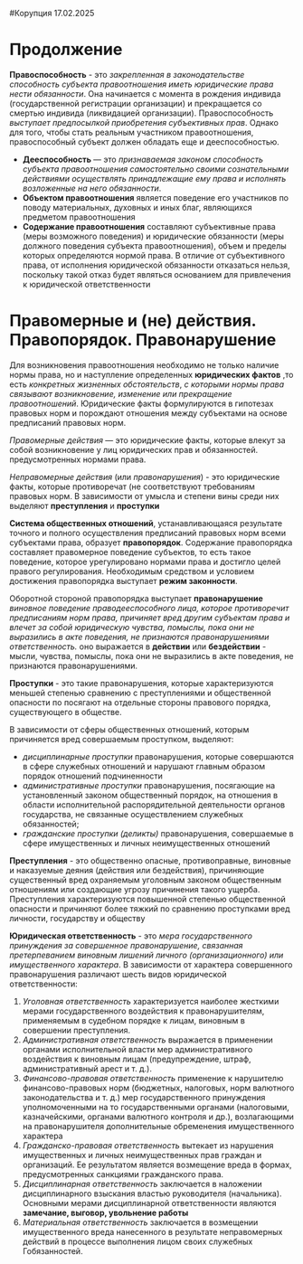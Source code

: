#Корупция
17.02.2025
# Продолжение
**Правоспособность** - это *закрепленная в законодательстве способность субъекта правоотношения иметь юридические права нести обязанности*. Она начинается с момента в рождения индивида (государственной регистрации организации) и прекращается со смертью индивида (ликвидацией организации). Правоспособность *выступает предпосылкой приобретения субъективных прав*. Однако для того, чтобы стать реальным участником правоотношения, правоспособный субъект должен обладать еще и дееспособностью.

- **Дееспособность** — это *признаваемая законом способность субъекта правоотношения самостоятельно своими сознательными действиями осуществлять принадлежащие ему права и исполнять возложенные на него обязанности*.
- **Объектом правоотношения** является поведение его участников по поводу материальных, духовных и иных благ, являющихся предметом правоотношения
- **Содержание правоотношения** составляют субъективные права (меры возможного поведения) и юридические обязанности (меры должного поведения субъекта правоотношения), объем и пределы которых определяются нормой права. В отличие от субъективного права, от исполнения юридической обязанности отказаться нельзя, поскольку такой отказ будет являться основанием для привлечения к юридической ответственности

# Правомерные и (не) действия. Правопорядок. Правонарушение
Для возникновения правоотношения необходимо не только наличие нормы права, но и наступление определенных **юридических фактов**
 ,то есть *конкретных жизненных обстоятельств*, *с которыми нормы права связывают возникновение, изменение или прекращение правоотношений*. Юридические факты формулируются в гипотезах правовых норм и порождают отношения между субъектами на основе предписаний правовых норм.
 
*Правомерные действия* — это юридические факты, которые влекут за собой возникновение у лиц юридических прав и обязанностей. предусмотренных нормами права.

*Неправомерные действия* (или *правонарушения*) - это юридические факты, которые противоречат (не соответствуют требованиям правовых норм. В зависимости от умысла и степени вины среди них выделяют **преступления** и **проступки**

**Система общественных отношений**, устанавливающаяся результате точного и полного осуществления предписаний правовых норм всеми субъектами права, образует **правопорядок**. Содержание правопорядка составляет правомерное поведение субъектов, то есть такое поведение, которое урегулировано нормами права и достигло целей правого регулирования. Необходимым средством и условием достижения правопорядка выступает **режим законности**.

Оборотной стороной правопорядка выступает **правонарушение** *виновное поведение* *праводееспособного лица, которое противоречит предписаниям норм права, причиняет вред другим субъектам права и влечет за собой юридическую чувства, помыслы, пока они не выразились в акте поведения, не признаются правонарушениями ответственность.* оно выражается в **действии** или **бездействии** - мысли, чувства, помыслы, пока они не выразились в акте поведения, не признаются правонарушениями.

**Проступки** - это такие правонарушения, которые характеризуются меньшей степенью сравнению с преступлениями и общественной опасности по посягают на отдельные стороны правового порядка, существующего в обществе.

В зависимости от сферы общественных отношений, которым причиняется вред совершаемым проступком, выделяют:
- *дисциплинарные проступки* правонарушения, которые совершаются в сфере служебных отношений и нарушают главным образом порядок отношений подчиненности
- *административные проступки* правонарушения, посягающие на установленный законом общественный порядок, на отношения в области исполнительной распорядительной деятельности органов государства, не связанные осуществлением служебных обязанностей;
- *гражданские проступки (деликты)* правонарушения, совершаемые в сфере имущественных и личных неимущественных отношений

**Преступления** -  это общественно опасные, противоправные, виновные и наказуемые деяния (действия или бездействия), причиняющие существенный вред охраняемым уголовным законом общественным отношениям или создающие угрозу причинения такого ущерба. Преступления характеризуются повышенной степенью общественной опасности и причиняют более тяжкий по сравнению проступками вред личности, государству и обществу

**Юридическая ответственность** -  это *мера государственного принуждения за совершенное правонарушение, связанная претерпеванием виновным лишений личного (организационного) или имущественного характера*. 
В зависимости от характера совершенного правонарушения различают шесть видов юридической ответственности:
1) *Уголовная ответственность* характеризуется наиболее жесткими мерами государственного воздействия к правонарушителям, применяемым в судебном порядке к лицам, виновным в совершении преступления. 
2) *Административная ответственность* выражается в применении органами исполнительной власти мер административного воздействия к виновным лицам (предупреждение, штраф, административный арест и т. д.).
3) *Финансово-правовая ответственность* применение к нарушителю финансово-правовых норм (бюджетных, налоговых, норм валютного законодательства и т. д.) мер государственного принуждения уполномоченными на то государственными органами (налоговыми, казначейскими, органами валютного контроля и др.), возлагающими на правонарушителя дополнительные обременения имущественного характера
4) *Гражданско-правовая ответственность* вытекает из нарушения имущественных и личных неимущественных прав граждан и организаций. Ее результатом является возмещение вреда в формах, предусмотренных санкциями гражданского права. 
5) *Дисциплинарная ответственность* заключается в наложении дисциплинарного взыскания властью руководителя (начальника). Основными мерами дисциплинарной ответственности являются **замечание, выговор, увольнение работы**
6) *Материальная ответственность* заключается в возмещении имущественного вреда нанесенного в результате неправомерных действий в процессе выполнения лицом своих служебных Гобязанностей.
